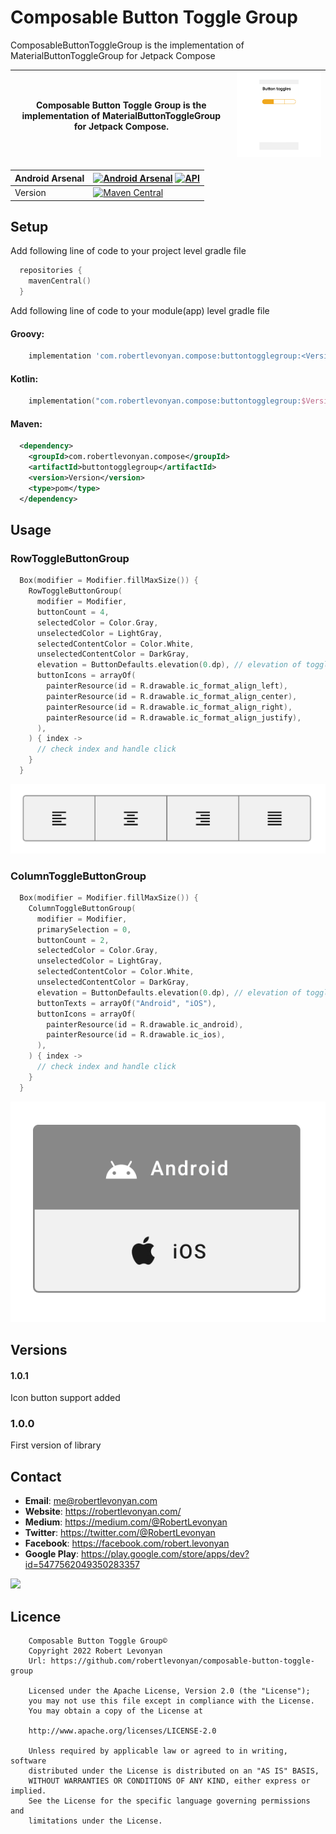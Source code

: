 # Composable Button Toggle Group
ComposableButtonToggleGroup is the implementation of MaterialButtonToggleGroup for Jetpack Compose

|Composable Button Toggle Group is the implementation of MaterialButtonToggleGroup for Jetpack Compose.|<img src="https://github.com/robertlevonyan/composable-button-toggle-group/blob/main/images/btg.png"  width="500" />|
|----------------------------------------------------------------------------------------------|-----------|

|Android Arsenal|[![Android Arsenal](https://img.shields.io/badge/Android%20Arsenal-Material%20Chip%20View-yellow.svg?style=flat-square)](https://android-arsenal.com/details/1/5396) [![API](https://img.shields.io/badge/API-21%2B-yellow.svg?style=flat-square)](https://android-arsenal.com/api?level=21)|
|--------------------|--------------------|
|Version|[![Maven Central](https://maven-badges.herokuapp.com/maven-central/com.robertlevonyan.compose/buttontogglegroup/badge.svg)](https://maven-badges.herokuapp.com/maven-central/com.robertlevonyan.compose/buttontogglegroup)|

## Setup

Add following line of code to your project level gradle file

```kotlin
  repositories {
    mavenCentral()
  }
```

Add following line of code to your module(app) level gradle file

#### Groovy:

```groovy
    implementation 'com.robertlevonyan.compose:buttontogglegroup:<Version>'
```

#### Kotlin:

```kotlin
    implementation("com.robertlevonyan.compose:buttontogglegroup:$Version")
```

#### Maven:

```xml
  <dependency>
    <groupId>com.robertlevonyan.compose</groupId>
    <artifactId>buttontogglegroup</artifactId>
    <version>Version</version>
    <type>pom</type>
  </dependency>
```

## Usage

### RowToggleButtonGroup
```kotlin
  Box(modifier = Modifier.fillMaxSize()) {
    RowToggleButtonGroup(
      modifier = Modifier,
      buttonCount = 4,
      selectedColor = Color.Gray,
      unselectedColor = LightGray,
      selectedContentColor = Color.White,
      unselectedContentColor = DarkGray,
      elevation = ButtonDefaults.elevation(0.dp), // elevation of toggle group buttons
      buttonIcons = arrayOf(
        painterResource(id = R.drawable.ic_format_align_left),
        painterResource(id = R.drawable.ic_format_align_center),
        painterResource(id = R.drawable.ic_format_align_right),
        painterResource(id = R.drawable.ic_format_align_justify),
      ),
    ) { index ->
      // check index and handle click
    }
  }
```
![alt text](https://github.com/robertlevonyan/composable-button-toggle-group/blob/main/images/row.png)


### ColumnToggleButtonGroup
```kotlin
  Box(modifier = Modifier.fillMaxSize()) {
    ColumnToggleButtonGroup(
      modifier = Modifier,
      primarySelection = 0,
      buttonCount = 2,
      selectedColor = Color.Gray,
      unselectedColor = LightGray,
      selectedContentColor = Color.White,
      unselectedContentColor = DarkGray,
      elevation = ButtonDefaults.elevation(0.dp), // elevation of toggle group buttons
      buttonTexts = arrayOf("Android", "iOS"),
      buttonIcons = arrayOf(
        painterResource(id = R.drawable.ic_android),
        painterResource(id = R.drawable.ic_ios),
      ),
    ) { index ->
      // check index and handle click
    }
  }
```
![alt text](https://github.com/robertlevonyan/composable-button-toggle-group/blob/main/images/column.png)

## Versions

#### 1.0.1

Icon button support added

### 1.0.0

First version of library

## Contact

- **Email**: me@robertlevonyan.com
- **Website**: https://robertlevonyan.com/
- **Medium**: https://medium.com/@RobertLevonyan
- **Twitter**: https://twitter.com/@RobertLevonyan
- **Facebook**: https://facebook.com/robert.levonyan
- **Google Play**: https://play.google.com/store/apps/dev?id=5477562049350283357

<a href="https://www.buymeacoffee.com/robertlevonyan">
  <img src="https://github.com/robertlevonyan/material-chip-view/blob/master/images/coffee.jpeg"  width="300" />
</a>

## Licence

```
    Composable Button Toggle Group©
    Copyright 2022 Robert Levonyan
    Url: https://github.com/robertlevonyan/composable-button-toggle-group

    Licensed under the Apache License, Version 2.0 (the "License");
    you may not use this file except in compliance with the License.
    You may obtain a copy of the License at

    http://www.apache.org/licenses/LICENSE-2.0

    Unless required by applicable law or agreed to in writing, software
    distributed under the License is distributed on an "AS IS" BASIS,
    WITHOUT WARRANTIES OR CONDITIONS OF ANY KIND, either express or implied.
    See the License for the specific language governing permissions and
    limitations under the License.
```

